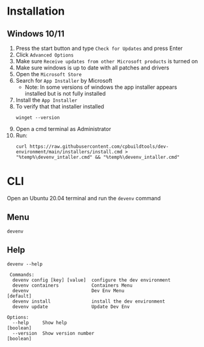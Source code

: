 # Installation 

## Windows 10/11

  1. Press the start button and type `Check for Updates` and press Enter 
  1. Click `Advanced Options` 
  1. Make sure `Receive updates from other Microsoft products` is turned on
  1. Make sure windows is up to date with all patches and drivers
  1. Open the `Microsoft Store`
  1. Search for `App Installer` by Microsoft
      -  Note: In some versions of windows the app installer appears installed but is not fully installed
  1. Install the `App Installer`
  1. To verify that that installer installed
     ``` 
     winget --version
     ```
  1. Open a cmd terminal as Administrator
  1. Run:  
     ```
     curl https://raw.githubusercontent.com/cpbuildtools/dev-environment/main/installers/install.cmd > "%temp%\devenv_intaller.cmd" && "%temp%\devenv_intaller.cmd"
     ``` 

# CLI

Open an Ubuntu 20.04 terminal and run the `devenv` command
## Menu
``` 
devenv
```
## Help
``` 
devenv --help
```
```
 Commands:
  devenv config [key] [value]  configure the dev environment
  devenv containers            Containers Menu
  devenv                       Dev Env Menu                            [default]
  devenv install               install the dev environment
  devenv update                Update Dev Env

Options:
  --help     Show help                                                 [boolean]
  --version  Show version number                                       [boolean]
```
